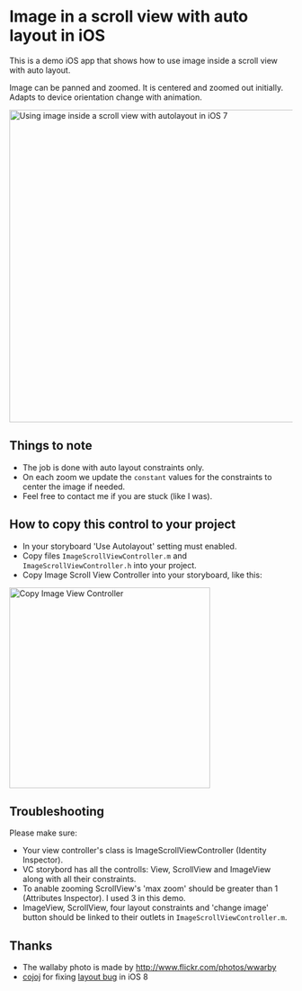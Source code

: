 # Image in a scroll view with auto layout in iOS

This is a demo iOS app that shows how to use image inside a scroll view with auto layout.

Image can be panned and zoomed. It is centered and zoomed out initially. Adapts to device orientation change with animation.

<img src='https://raw.github.com/evgenyneu/ios-imagescroll/master/image_scroll.png' width='556' alt='Using image inside a scroll view with autolayout in iOS 7'>

## Things to note

* The job is done with auto layout constraints only.
* On each zoom we update the `constant` values for the constraints to center the image if needed.
* Feel free to contact me if you are stuck (like I was).

## How to copy this control to your project

* In your storyboard 'Use Autolayout' setting must enabled.
* Copy files `ImageScrollViewController.m` and `ImageScrollViewController.h` into your project.
* Copy Image Scroll View Controller into your storyboard, like this:

<img src='https://raw.github.com/evgenyneu/ios-imagescroll/master/copy_image_scroll_view_controller.png' width='357' alt='Copy Image View Controller'>


## Troubleshooting

Please make sure:

* Your view controller's class is ImageScrollViewController (Identity Inspector).
* VC storybord has all the controlls: View, ScrollView and ImageView along with all their constraints.
* To anable zooming ScrollView's 'max zoom' should be greater than 1 (Attributes Inspector). I used 3 in this demo.
* ImageView, ScrollView, four layout constraints and 'change image' button should be linked to their outlets in `ImageScrollViewController.m`.

## Thanks

* The wallaby photo is made by http://www.flickr.com/photos/wwarby
* [cojoj](https://github.com/cojoj) for fixing [layout bug](https://github.com/evgenyneu/ios-imagescroll/issues/5) in iOS 8

